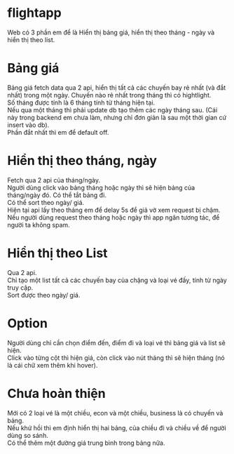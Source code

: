 # flightapp
Web có 3 phần em để là Hiển thị bảng giá, hiển thị theo tháng - ngày và hiển thị theo list.
# Bảng giá
Bảng giá fetch data qua 2 api, hiển thị tất cả các chuyến bay rẻ nhất (và đắt nhất) trong một ngày. Chuyến nào rẻ nhất trong tháng thì có hightlight.\
Số tháng được tính là 6 tháng tính từ tháng hiện tại.\
Nếu qua một tháng thì phải update db tạo thêm các ngày tháng sau. (Cái này trong backend em chưa làm, nhưng chỉ đơn giản là sau một thời gian cứ insert vào db).\
Phần đắt nhất thì em để default off.
# Hiển thị theo tháng, ngày
Fetch qua 2 api của tháng/ngày.\
Người dùng click vào bảng tháng hoặc ngày thì sẽ hiện bảng của tháng/ngày đó.
Có thể tắt bảng đi.\
Có thể sort theo ngày/ giá.\
Hiện tại api lấy theo tháng em để delay 5s để giả vờ xem request bị chậm. Nếu người dùng request theo tháng hoặc ngày thì app ngăn tương tác, để người ta không spam.
# Hiển thị theo List
Qua 2 api.\
Chỉ tạo một list tất cả các chuyến bay của chặng và loại vé đấy, tính từ ngày truy cập.\
Sort được theo ngày/ giá.
# Option
Người dùng chỉ cần chọn điểm đến, điểm đi và loại vé thì bảng giá và list sẽ hiện.\
Click vào từng cột thì hiện giá, còn click vào nút tháng thì sẽ hiện tháng (nó là cái chữ xem thêm khi hover).
# Chưa hoàn thiện
Mới có 2 loại vé là một chiều, econ và một chiều, business là có chuyến và bảng.\
Nếu khứ hồi thì em định hiển thị hai bảng, của chiều đi và chiều về để người dùng so sánh.\
Có thể thêm một đường giá trung bình trong bảng nữa.
